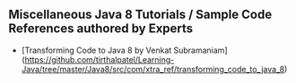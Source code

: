 Miscellaneous Java 8 Tutorials / Sample Code References authored by Experts
----------------------------------------------------------------------------

* [Transforming Code to Java 8 by Venkat Subramaniam] (https://github.com/tirthalpatel/Learning-Java/tree/master/Java8/src/com/xtra_ref/transforming_code_to_java_8)